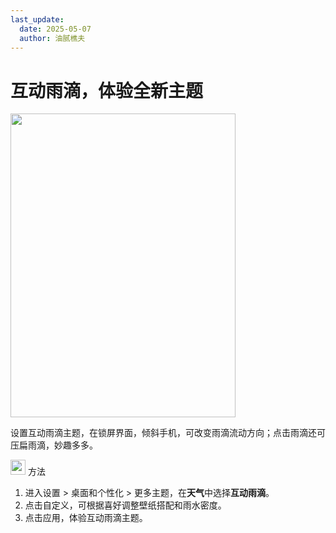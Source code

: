 ```yaml
---
last_update:
  date: 2025-05-07
  author: 油腻樵夫
---
```


# 互动雨滴，体验全新主题

<img src="https://tips-p01-drcn.dbankcdn.cn/MODEL/EMUI/C00B030/resource/card/202507061t4dlt/zh-cn/image/figure/10044753_f006_Raindrops.png" width="360" height="486"/>

设置互动雨滴主题，在锁屏界面，倾斜手机，可改变雨滴流动方向；点击雨滴还可压扁雨滴，妙趣多多。

<img src="https://tips-p01-drcn.dbankcdn.cn/MODEL/EMUI/C00B030/resource/card/202503041becsx/zh-cn/image/common/buttons/fig_method.png" width="24" height="24"/> 方法

1.  进入设置 > 桌面和个性化 > 更多主题，在**天气**中选择**互动雨滴**。
2.  点击自定义，可根据喜好调整壁纸搭配和雨水密度。
3.  点击应用，体验互动雨滴主题。
